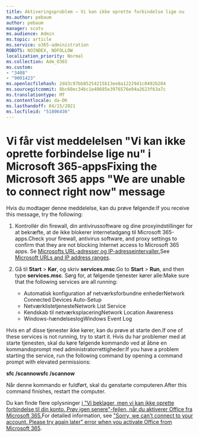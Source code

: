```yaml
---
title: Aktiveringsproblem – Vi kan ikke oprette forbindelse lige nu
ms.author: pebaum
author: pebaum
manager: scotv
ms.audience: Admin
ms.topic: article
ms.service: o365-administration
ROBOTS: NOINDEX, NOFOLLOW
localization_priority: Normal
ms.collection: Adm_O365
ms.custom:
- "3408"
- "9001423"
ms.openlocfilehash: 2dd3c97bb85254215b13ee8a1222941c0492b204
ms.sourcegitcommit: 8bc60ec34bc1e40685e3976576e04a2623f63a7c
ms.translationtype: MT
ms.contentlocale: da-DK
ms.lasthandoff: 04/15/2021
ms.locfileid: "51806436"
---
```

# <a name="fixing-the-microsoft-365-apps-we-are-unable-to-connect-right-now-message"></a><span data-ttu-id="fd645-102">Vi får vist meddelelsen "Vi kan ikke oprette forbindelse lige nu" i Microsoft 365-apps</span><span class="sxs-lookup"><span data-stu-id="fd645-102">Fixing the Microsoft 365 apps "We are unable to connect right now" message</span></span>

<span data-ttu-id="fd645-103">Hvis du modtager denne meddelelse, kan du prøve følgende:</span><span class="sxs-lookup"><span data-stu-id="fd645-103">If you receive this message, try the following:</span></span>

1. <span data-ttu-id="fd645-104">Kontrollér din firewall, din antivirussoftware og dine proxyindstillinger for at bekræfte, at de ikke blokerer internetadgang til Microsoft 365-apps.</span><span class="sxs-lookup"><span data-stu-id="fd645-104">Check your firewall, antivirus software, and proxy settings to confirm that they are not blocking Internet access to Microsoft 365 apps.</span></span> <span data-ttu-id="fd645-105">Se [Microsofts URL-adresser og IP-adresseintervaller.](https://docs.microsoft.com/office365/enterprise/urls-and-ip-address-ranges)</span><span class="sxs-lookup"><span data-stu-id="fd645-105">See [Microsoft URLs and IP address ranges](https://docs.microsoft.com/office365/enterprise/urls-and-ip-address-ranges).</span></span>

2. <span data-ttu-id="fd645-106">Gå til **Start**  >  **Kør**, og skriv **services.msc**.</span><span class="sxs-lookup"><span data-stu-id="fd645-106">Go to **Start** > **Run**, and then type **services.msc**.</span></span> <span data-ttu-id="fd645-107">Sørg for, at følgende tjenester kører alle:</span><span class="sxs-lookup"><span data-stu-id="fd645-107">Make sure that the following services are all running:</span></span>
    - <span data-ttu-id="fd645-108">Automatisk konfiguration af netværksforbundne enheder</span><span class="sxs-lookup"><span data-stu-id="fd645-108">Network Connected Devices Auto-Setup</span></span>
    - <span data-ttu-id="fd645-109">Netværklistetjeneste</span><span class="sxs-lookup"><span data-stu-id="fd645-109">Network List Service</span></span>
    - <span data-ttu-id="fd645-110">Kendskab til netværksplacering</span><span class="sxs-lookup"><span data-stu-id="fd645-110">Network Location Awareness</span></span>
    - <span data-ttu-id="fd645-111">Windows-hændelseslog</span><span class="sxs-lookup"><span data-stu-id="fd645-111">Windows Event Log</span></span>

<span data-ttu-id="fd645-112">Hvis en af disse tjenester ikke kører, kan du prøve at starte den.</span><span class="sxs-lookup"><span data-stu-id="fd645-112">If one of these services is not running, try to start it.</span></span> <span data-ttu-id="fd645-113">Hvis du har problemer med at starte tjenesten, skal du køre følgende kommando ved at åbne en kommandoprompt med administratorrettigheder:</span><span class="sxs-lookup"><span data-stu-id="fd645-113">If you have a problem starting the service, run the following command by opening a command prompt with elevated permissions:</span></span>

<span data-ttu-id="fd645-114">**sfc /scannow**</span><span class="sxs-lookup"><span data-stu-id="fd645-114">**sfc /scannow**</span></span>

<span data-ttu-id="fd645-115">Når denne kommando er fuldført, skal du genstarte computeren.</span><span class="sxs-lookup"><span data-stu-id="fd645-115">After this command finishes, restart the computer.</span></span>

<span data-ttu-id="fd645-116">Du kan finde flere oplysninger [i "Vi beklager, men vi kan ikke oprette forbindelse til din konto. Prøv igen senere"-fejlen, når du aktiverer Office fra Microsoft 365.](https://docs.microsoft.com/office/troubleshoot/activation-installation/issue-when-activate-office-from-office-365)</span><span class="sxs-lookup"><span data-stu-id="fd645-116">For detailed information, see ["Sorry, we can't connect to your account. Please try again later" error when you activate Office from Microsoft 365](https://docs.microsoft.com/office/troubleshoot/activation-installation/issue-when-activate-office-from-office-365).</span></span>